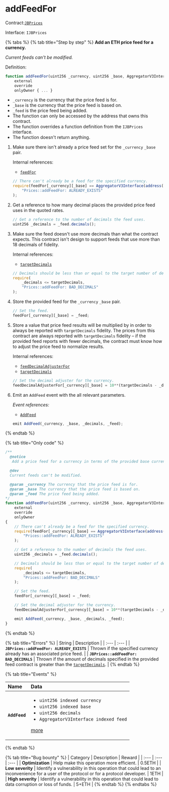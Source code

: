 # addFeedFor

Contract:[`JBPrices`](../)​‌

Interface: `IJBPrices`

{% tabs %}
{% tab title="Step by step" %}
**Add an ETH price feed for a currency.**

_Current feeds can't be modified._  
  
Definition:

```javascript
function addFeedFor(uint256 _currency, uint256 _base, AggregatorV3Interface _feed)
    external
    override
    onlyOwner { ... }
```

* `_currency` is the currency that the price feed is for.
* `_base` is the currency that the price feed is based on.
* `_feed` is the price feed being added.
* The function can only be accessed by the address that owns this contract.
* The function overrides a function definition from the `IJBPrices` interface.
* The function doesn't return anything.

1. Make sure there isn't already a price feed set for the `_currency` `_base` pair.  


   Internal references:

   * [`feedFor`](../properties/feedfor.md)

   ```javascript
   // There can't already be a feed for the specified currency.
   require(feedFor[_currency][_base] == AggregatorV3Interface(address(0)),
       "Prices::addFeedFor: ALREADY_EXISTS"
   );
   ```

2. Get a reference to how many decimal places the provided price feed uses in the quoted rates. 

   ```javascript
   // Get a reference to the number of decimals the feed uses.
   uint256 _decimals = _feed.decimals();
   ```

3. Make sure the feed doesn't use more decimals than what the contract expects. This contract isn't design to support feeds that use more than 18 decimals of fidelity.  


   Internal references:

   * [`targetDecimals`](../properties/targetdecimals.md)

   ```javascript
   // Decimals should be less than or equal to the target number of decimals.
   require(
       _decimals <= targetDecimals,
       "Prices::addFeedFor: BAD_DECIMALS"
   );
   ```

4. Store the provided feed for the `_currency` `_base` pair.

   ```javascript
   // Set the feed.
   feedFor[_currency][_base] = _feed;
   ```

5. Store a value that price feed results will be multiplied by in order to always be reported with `targetDecimals` fidelity. The prices from this contract are always reported with `targetDecimals` fidelity – if the provided feed reports with fewer decimals, the contract must know how to adjust the price feed to normalize results.  


   Internal references:

   * [`feedDecimalAdjusterFor`](../properties/feeddecimaladjuster.md)
   * [`targetDecimals`](../properties/targetdecimals.md)

   ```javascript
   // Set the decimal adjuster for the currency.
   feedDecimalAdjusterFor[_currency][_base] = 10**(targetDecimals - _decimals);
   ```

6. Emit an `AddFeed` event with the all relevant parameters.   


   _Event references:_

   * [`AddFeed`](../events/addfeed.md)

   ```javascript
   emit AddFeed(_currency, _base, _decimals, _feed);
   ```
{% endtab %}

{% tab title="Only code" %}
```javascript
/** 
  @notice 
   Add a price feed for a currency in terms of the provided base currency.

  @dev
  Current feeds can't be modified.

  @param _currency The currency that the price feed is for.
  @param _base The currency that the price feed is based on.
  @param _feed The price feed being added.
*/
function addFeedFor(uint256 _currency, uint256 _base, AggregatorV3Interface _feed)
    external
    override
    onlyOwner
{
    // There can't already be a feed for the specified currency.
    require(feedFor[_currency][_base] == AggregatorV3Interface(address(0)),
        "Prices::addFeedFor: ALREADY_EXISTS"
    );

    // Get a reference to the number of decimals the feed uses.
    uint256 _decimals = _feed.decimals();

    // Decimals should be less than or equal to the target number of decimals.
    require(
        _decimals <= targetDecimals,
        "Prices::addFeedFor: BAD_DECIMALS"
    );

    // Set the feed.
    feedFor[_currency][_base] = _feed;

    // Set the decimal adjuster for the currency.
    feedDecimalAdjusterFor[_currency][_base] = 10**(targetDecimals - _decimals);

    emit AddFeed(_currency, _base, _decimals, _feed);
}
```
{% endtab %}

{% tab title="Errors" %}
| String | Description |
| :--- | :--- |
| **`JBPrices::addFeedFor: ALREADY_EXISTS`** | Thrown if the specified currency already has an associated price feed. |
| **`JBPrices::addFeedFor: BAD_DECIMALS`** | Thrown if the amount of decimals specified in the provided feed contract is greater than the [`targetDecimals`](../properties/targetdecimals.md). |
{% endtab %}

{% tab title="Events" %}
<table>
  <thead>
    <tr>
      <th style="text-align:left">Name</th>
      <th style="text-align:left">Data</th>
    </tr>
  </thead>
  <tbody>
    <tr>
      <td style="text-align:left"><b><code>AddFeed</code></b>
      </td>
      <td style="text-align:left">
        <ul>
          <li><code>uint256 indexed currency</code>
          </li>
          <li><code>uint256 indexed base</code>
          </li>
          <li><code>uint256 decimals</code>
          </li>
          <li><code>AggregatorV3Interface indexed feed</code>
          </li>
        </ul>
        <p><a href="../events/addfeed.md">more</a>
        </p>
      </td>
    </tr>
  </tbody>
</table>
{% endtab %}

{% tab title="Bug bounty" %}
| Category | Description | Reward |
| :--- | :--- | :--- |
| **Optimization** | Help make this operation more efficient. | 0.5ETH |
| **Low severity** | Identify a vulnerability in this operation that could lead to an inconvenience for a user of the protocol or for a protocol developer. | 1ETH |
| **High severity** | Identify a vulnerability in this operation that could lead to data corruption or loss of funds. | 5+ETH |
{% endtab %}
{% endtabs %}



